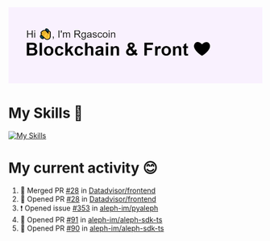 <!--
**Rgascoin/Rgascoin** is a ✨ _special_ ✨ repository because its `README.md` (this file) appears on your GitHub profile.
-->

![image info](./header.png)


# My Skills 🌟

[![My Skills](https://skillicons.dev/icons?i=solidity,nextjs,tailwind,react,nodejs,ts,docker,jest,py,postgres,git,bash,cpp)](https://skillicons.dev)


# My current activity 😊

<!--START_SECTION:activity-->
1. 🎉 Merged PR [#28](https://github.com/Datadvisor/frontend/pull/28) in [Datadvisor/frontend](https://github.com/Datadvisor/frontend)
2. 💪 Opened PR [#28](https://github.com/Datadvisor/frontend/pull/28) in [Datadvisor/frontend](https://github.com/Datadvisor/frontend)
3. ❗️ Opened issue [#353](https://github.com/aleph-im/pyaleph/issues/353) in [aleph-im/pyaleph](https://github.com/aleph-im/pyaleph)
4. 💪 Opened PR [#91](https://github.com/aleph-im/aleph-sdk-ts/pull/91) in [aleph-im/aleph-sdk-ts](https://github.com/aleph-im/aleph-sdk-ts)
5. 💪 Opened PR [#90](https://github.com/aleph-im/aleph-sdk-ts/pull/90) in [aleph-im/aleph-sdk-ts](https://github.com/aleph-im/aleph-sdk-ts)
<!--END_SECTION:activity-->

